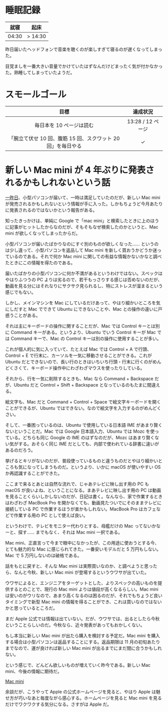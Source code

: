 # 睡眠記録
| 就寝 | 起床 |
|:---:|:---:|
| 04:30 | > 14:30 |

昨日届いたヘッドフォンで音楽を聴くのが楽しすぎて寝るのが遅くなってしまった。

目覚ましを一番大きい音量でかけていたはずなんだけどまったく気が付かなかった。熟睡してしまっていたようだ。

# スモールゴール
| 目標 | 達成状況 |
|:---:|:---:|
| 毎日本を 10 ページは読む | 13:28 / 12 ページ |
| 「腕立て伏せ 10 回、腹筋 15 回、スクワット 20 回」を毎日やる | ✓ |

# 新しい Mac mini が 4 年ぶりに発表されるかもしれないという話
[一昨日](/2018/10/06)、小型パソコンが届いて、一時は満足していたのだが、新しい Mac mini が発売されるかもしれないという情報が手に入った。しかもちょうど今月あたりに発表されるのではないかという報告がある。

知ったきっかけは、単純に Google で「mac mini」と検索したときに上のほうに記事がヒットしたからなのだが、そもそもなぜ検索したのかというと、Mac mini が欲しくなってしまったからだ。

小型パソコンが届いたばかりなのにすぐ別のものが欲しくなった...... というのは少し違って、小型パソコンを返品して Mac mini を新しく買おうかどうか迷っているのである。それで何か Mac mini に関しての有益な情報かないかなと調べたときにこの情報を得たのである。

届いたばかりの小型パソコンに何か不満があるというわけではない。スペックはやはりふつうの PC よりは劣るので、若干もっさりする感じは否めないのだが、動画を見る分にはそれなりにサクサク見られるし、特にストレスが溜まるという感じでもない。

しかし、メインマシンを Mac にしているだけあって、やはり細かいところを気にしだすと Mac でできて Ubuntu にできないことや、Mac との操作の違いに戸惑うことがある。

それは主にキーボードの操作に関することだが、Mac では Control キーとは別に Command キーがある。というより、Ubuntu でいう Control キーが Mac では Command キーで、Mac の Control キーは別の操作に使用することが多い。

これが個人的に気に入っていて、たとえば Mac では Control + A で行頭、Control + E で行末に、カーソルを一気に移動させることができる。これが Ubuntu だとできないので、長い行のときはいちいち行頭・行末に行くのがめんどくさくて、キーボード操作中にわざわざマウスを使ったりしている。

それから、行を一気に削除するときも、Mac なら Command + Backspace だが、Ubuntu だと Control + Shift + Backspace となっているのもたまに間違える。

絵文字も、Mac だと Command + Control + Space で絵文字キーボードを開くことができるが、Ubuntu ではできない。なので絵文字を入力するのがめんどくさい。

そして、一番困っているのは、Ubuntu で使用している日本語 IME があまり賢くないということだ。Mac では Google 日本語入力、Ubuntu では Mozc を使っている。どちらも同じ Google の IME のはずなのだが、Mozc はあまり賢くない気がする。おそらく同じ IME だとしても、内部で使われている辞書に違いがあるのだろう。

挙げるとキリがないのだが、普段使っているものと違うものだとやはり細かいところも気になってしまうものだ。というより、いかに macOS が使いやすい OS か再認識することができた。

ここまで来るとあとは自然な流れで、じゃあテレビに映し出す用の PC も macOS が良いよね、ということになる。まあテレビに映し出す用の PC は動画を見ることくらいしかしないのだが、日記は書く。なんなら、家で作業するときはわざわざ MacBook Pro を開かなくても、動画見たついでにそのままテレビに接続している PC で作業するほうが楽かもしれない。MacBook Pro はカフェなどで作業する用の PC として使えば良い。

というわけで、テレビをモニター代わりとする、母艦だけの Mac ってないかなーと、探す...... までもなく、それは Mac mini 一択である。

Mac mini、正直言って今まで眼中になかったが、この用途に使おうとする今、とても魅力的な Mac に感じられてきた。一番安いモデルだと 5 万円もしない。Mac で 5 万円しないのは破格である。

話をもとに戻すと、そんな Mac mini は実際買いなのか、と調べようと思ったら、なんと今秋、新しい Mac mini が登場するというウワサが出ていた。

ウワサによると、エンジニアをターゲットとした、よりスペックの高いものを提供するとのことで、現行の Mac mini よりは値段が高くなるらしい。Mac mini は安いのがウリなので、あまり高くなるのは困るのだが、それでもちょうど良いタイミングで新型 Mac mini の情報を得ることができ、これは買いなのではないかと思っているところだ。

まだ Apple 公式では情報は出ていない。だが、ウワサでは、出るとしたら今秋ということらしいのだ。今秋なら、近々発表があってもおかしくない。

もし本当に新しい Mac mini が出たら購入を検討する予定だ。Mac mini を購入する場合は小型パソコンは返品することにする。返品期限は 11 月の初旬あたりまでなので、運が良ければ新しい Mac mini が出るまでにまだ間に合うかもしれない。

という感じで、どんどん欲しいものが増えていく昨今である。新しい Mac mini、今後の情報に期待だ。

[Mac mini](https://www.apple.com/jp/mac-mini)

余談だが、こうやって Apple の公式ホームページを見ると、やはり Apple は魅せ方が巧いなあと毎度ながら感心する。ホームページを見ると Mac mini を見るだけでワクワクする気分になる。さすがは Apple だ。

